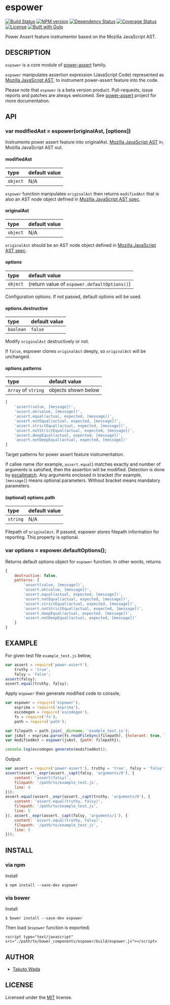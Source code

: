 espower
================================

[![Build Status](https://travis-ci.org/twada/espower.svg?branch=master)](https://travis-ci.org/twada/espower)
[![NPM version](https://badge.fury.io/js/espower.svg)](http://badge.fury.io/js/espower)
[![Dependency Status](https://gemnasium.com/twada/espower.svg)](https://gemnasium.com/twada/espower)
[![Coverage Status](https://coveralls.io/repos/twada/espower/badge.png?branch=master)](https://coveralls.io/r/twada/espower?branch=master)
[![License](http://img.shields.io/badge/license-MIT-brightgreen.svg)](https://github.com/twada/espower/blob/master/MIT-LICENSE.txt)
[![Built with Gulp](http://img.shields.io/badge/built_with-gulp-brightgreen.svg)](http://gulpjs.com/)


Power Assert feature instrumentor based on the Mozilla JavaScript AST.


DESCRIPTION
---------------------------------------
`espower` is a core module of [power-assert](http://github.com/twada/power-assert) family.


`espower` manipulates assertion expression (JavaScript Code) represented as [Mozilla JavaScript AST](https://developer.mozilla.org/en-US/docs/SpiderMonkey/Parser_API), to instrument power-assert feature into the code.


Please note that `espower` is a beta version product. Pull-requests, issue reports and patches are always welcomed. See [power-assert](http://github.com/twada/power-assert) project for more documentation.


API
---------------------------------------

### var modifiedAst = espower(originalAst, [options])

Instruments power assert feature into originalAst. [Mozilla JavaScript AST](https://developer.mozilla.org/en-US/docs/SpiderMonkey/Parser_API) in, Mozilla JavaScript AST out.


#### modifiedAst

| type     | default value |
|:---------|:--------------|
| `object` | N/A           |

`espower` function manipulates `originalAst` then returns `modifiedAst` that is also an AST node object defined in [Mozilla JavaScript AST spec](https://developer.mozilla.org/en-US/docs/SpiderMonkey/Parser_API).


#### originalAst

| type     | default value |
|:---------|:--------------|
| `object` | N/A           |

`originalAst` should be an AST node object defined in [Mozilla JavaScript AST spec](https://developer.mozilla.org/en-US/docs/SpiderMonkey/Parser_API).


#### options

| type     | default value |
|:---------|:--------------|
| `object` | (return value of `espower.defaultOptions()`) |

Configuration options. If not passed, default options will be used.


#### options.destructive

| type      | default value |
|:----------|:--------------|
| `boolean` | `false`       |

Modify `originalAst` destructively or not.

If `false`, espower clones `originalAst` deeply, so `originalAst` will be unchanged.


#### options.patterns

| type                | default value       |
|:--------------------|:--------------------|
| `Array` of `string` | objects shown below |

```javascript
[
    'assert(value, [message])',
    'assert.ok(value, [message])',
    'assert.equal(actual, expected, [message])',
    'assert.notEqual(actual, expected, [message])',
    'assert.strictEqual(actual, expected, [message])',
    'assert.notStrictEqual(actual, expected, [message])',
    'assert.deepEqual(actual, expected, [message])',
    'assert.notDeepEqual(actual, expected, [message])'
]
```

Target patterns for power assert feature instrumentation.

If callee name (for example, `assert.equal`) matches exactly and number of arguments is satisfied, then the assertion will be modified.
Detection is done by [escallmatch](http://github.com/twada/escallmatch). Any arguments enclosed in bracket (for example, `[message]`) means optional parameters. Without bracket means mandatory parameters.


#### (optional) options.path

| type     | default value |
|:---------|:--------------|
| `string` | N/A           |

Filepath of `originalAst`. If passed, espower stores filepath information for reporting. This property is optional.


### var options = espower.defaultOptions();

Returns default options object for `espower` function. In other words, returns

```javascript
{
    destructive: false,
    patterns: [
        'assert(value, [message])',
        'assert.ok(value, [message])',
        'assert.equal(actual, expected, [message])',
        'assert.notEqual(actual, expected, [message])',
        'assert.strictEqual(actual, expected, [message])',
        'assert.notStrictEqual(actual, expected, [message])',
        'assert.deepEqual(actual, expected, [message])',
        'assert.notDeepEqual(actual, expected, [message])'
    ]
}
```


EXAMPLE
---------------------------------------

For given test file `example_test.js` below,

```javascript
var assert = require('power-assert'),
    truthy = 'true',
    falsy = 'false';
assert(falsy);
assert.equal(truthy, falsy);
```

Apply `espower` then generate modified code to console,

```javascript
var espower = require('espower'),
    esprima = require('esprima'),
    escodegen = require('escodegen'),
    fs = require('fs'),
    path = require('path');

var filepath = path.join(__dirname, 'example_test.js');
var jsAst = esprima.parse(fs.readFileSync(filepath), {tolerant: true, loc: true, tokens: true});
var modifiedAst = espower(jsAst, {path: filepath});

console.log(escodegen.generate(modifiedAst));
```

Output:

```javascript
var assert = require('power-assert'), truthy = 'true', falsy = 'false';
assert(assert._expr(assert._capt(falsy, 'arguments/0'), {
    content: 'assert(falsy)',
    filepath: '/path/to/example_test.js',
    line: 4
}));
assert.equal(assert._expr(assert._capt(truthy, 'arguments/0'), {
    content: 'assert.equal(truthy, falsy)',
    filepath: '/path/to/example_test.js',
    line: 5
}), assert._expr(assert._capt(falsy, 'arguments/1'), {
    content: 'assert.equal(truthy, falsy)',
    filepath: '/path/to/example_test.js',
    line: 5
}));
```


INSTALL
---------------------------------------

### via npm

Install

    $ npm install --save-dev espower


### via bower

Install

    $ bower install --save-dev espower

Then load (`espower` function is exported)

    <script type="text/javascript" src="./path/to/bower_components/espower/build/espower.js"></script>


AUTHOR
---------------------------------------
* [Takuto Wada](http://github.com/twada)


LICENSE
---------------------------------------
Licensed under the [MIT](https://github.com/twada/espower/blob/master/MIT-LICENSE.txt) license.

